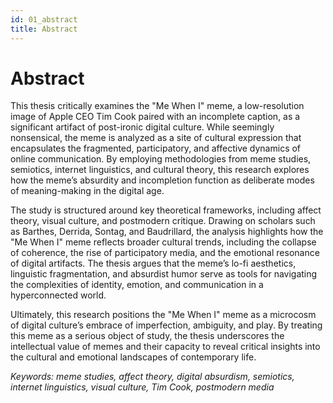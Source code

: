 ```yaml
---
id: 01_abstract
title: Abstract
---
```

# Abstract

This thesis critically examines the "Me When I" meme, a low-resolution image of Apple CEO Tim Cook paired with an incomplete caption, as a significant artifact of post-ironic digital culture. While seemingly nonsensical, the meme is analyzed as a site of cultural expression that encapsulates the fragmented, participatory, and affective dynamics of online communication. By employing methodologies from meme studies, semiotics, internet linguistics, and cultural theory, this research explores how the meme’s absurdity and incompletion function as deliberate modes of meaning-making in the digital age.

The study is structured around key theoretical frameworks, including affect theory, visual culture, and postmodern critique. Drawing on scholars such as Barthes, Derrida, Sontag, and Baudrillard, the analysis highlights how the "Me When I" meme reflects broader cultural trends, including the collapse of coherence, the rise of participatory media, and the emotional resonance of digital artifacts. The thesis argues that the meme’s lo-fi aesthetics, linguistic fragmentation, and absurdist humor serve as tools for navigating the complexities of identity, emotion, and communication in a hyperconnected world.

Ultimately, this research positions the "Me When I" meme as a microcosm of digital culture’s embrace of imperfection, ambiguity, and play. By treating this meme as a serious object of study, the thesis underscores the intellectual value of memes and their capacity to reveal critical insights into the cultural and emotional landscapes of contemporary life.

*Keywords: meme studies, affect theory, digital absurdism, semiotics, internet linguistics, visual culture, Tim Cook, postmodern media*

